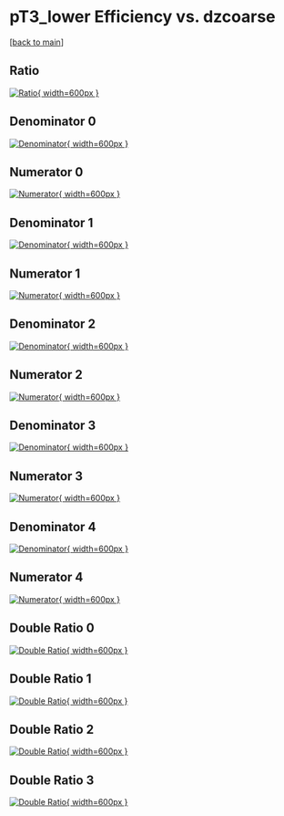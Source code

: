 # pT3_lower Efficiency vs. dzcoarse

[[back to main](./)]



## Ratio

[![Ratio](../mtv/var/pT3_lower_loweta_211_0_eff_dzcoarse.png){ width=600px }](../mtv/var/pT3_lower_loweta_211_0_eff_dzcoarse.pdf)

## Denominator 0

[![Denominator](../mtv/den/pT3_lower_loweta_211_0_eff_dzcoarse_den0.png){ width=600px }](../mtv/den/pT3_lower_loweta_211_0_eff_dzcoarse_den0.pdf)

## Numerator 0

[![Numerator](../mtv/num/pT3_lower_loweta_211_0_eff_dzcoarse_num0.png){ width=600px }](../mtv/num/pT3_lower_loweta_211_0_eff_dzcoarse_num0.pdf)

## Denominator 1

[![Denominator](../mtv/den/pT3_lower_loweta_211_0_eff_dzcoarse_den1.png){ width=600px }](../mtv/den/pT3_lower_loweta_211_0_eff_dzcoarse_den1.pdf)

## Numerator 1

[![Numerator](../mtv/num/pT3_lower_loweta_211_0_eff_dzcoarse_num1.png){ width=600px }](../mtv/num/pT3_lower_loweta_211_0_eff_dzcoarse_num1.pdf)

## Denominator 2

[![Denominator](../mtv/den/pT3_lower_loweta_211_0_eff_dzcoarse_den2.png){ width=600px }](../mtv/den/pT3_lower_loweta_211_0_eff_dzcoarse_den2.pdf)

## Numerator 2

[![Numerator](../mtv/num/pT3_lower_loweta_211_0_eff_dzcoarse_num2.png){ width=600px }](../mtv/num/pT3_lower_loweta_211_0_eff_dzcoarse_num2.pdf)

## Denominator 3

[![Denominator](../mtv/den/pT3_lower_loweta_211_0_eff_dzcoarse_den3.png){ width=600px }](../mtv/den/pT3_lower_loweta_211_0_eff_dzcoarse_den3.pdf)

## Numerator 3

[![Numerator](../mtv/num/pT3_lower_loweta_211_0_eff_dzcoarse_num3.png){ width=600px }](../mtv/num/pT3_lower_loweta_211_0_eff_dzcoarse_num3.pdf)

## Denominator 4

[![Denominator](../mtv/den/pT3_lower_loweta_211_0_eff_dzcoarse_den4.png){ width=600px }](../mtv/den/pT3_lower_loweta_211_0_eff_dzcoarse_den4.pdf)

## Numerator 4

[![Numerator](../mtv/num/pT3_lower_loweta_211_0_eff_dzcoarse_num4.png){ width=600px }](../mtv/num/pT3_lower_loweta_211_0_eff_dzcoarse_num4.pdf)

## Double Ratio 0

[![Double Ratio](../mtv/ratio/pT3_lower_loweta_211_0_eff_dzcoarse_ratio0.png){ width=600px }](../mtv/ratio/pT3_lower_loweta_211_0_eff_dzcoarse_ratio0.pdf)

## Double Ratio 1

[![Double Ratio](../mtv/ratio/pT3_lower_loweta_211_0_eff_dzcoarse_ratio1.png){ width=600px }](../mtv/ratio/pT3_lower_loweta_211_0_eff_dzcoarse_ratio1.pdf)

## Double Ratio 2

[![Double Ratio](../mtv/ratio/pT3_lower_loweta_211_0_eff_dzcoarse_ratio2.png){ width=600px }](../mtv/ratio/pT3_lower_loweta_211_0_eff_dzcoarse_ratio2.pdf)

## Double Ratio 3

[![Double Ratio](../mtv/ratio/pT3_lower_loweta_211_0_eff_dzcoarse_ratio3.png){ width=600px }](../mtv/ratio/pT3_lower_loweta_211_0_eff_dzcoarse_ratio3.pdf)

